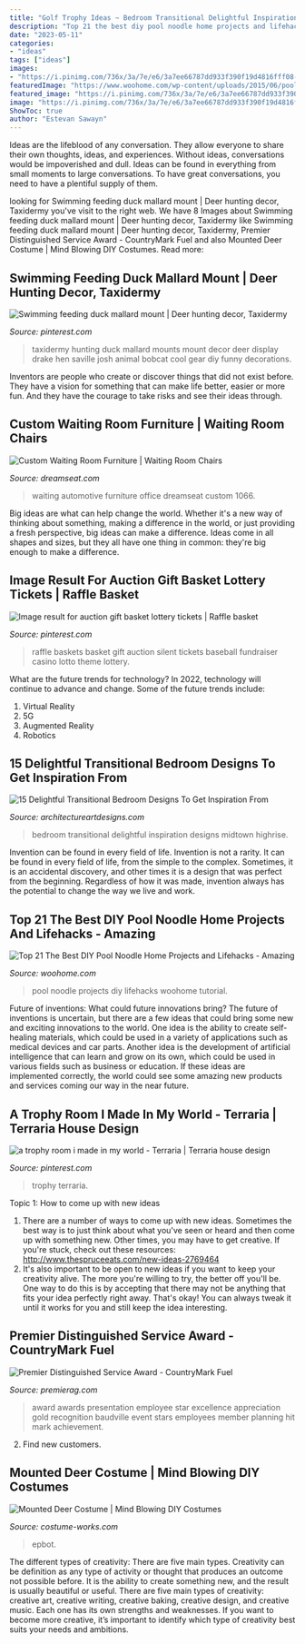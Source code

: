 ```yaml
---
title: "Golf Trophy Ideas ~ Bedroom Transitional Delightful Inspiration Designs Midtown Highrise"
description: "Top 21 the best diy pool noodle home projects and lifehacks"
date: "2023-05-11"
categories:
- "ideas"
tags: ["ideas"]
images:
- "https://i.pinimg.com/736x/3a/7e/e6/3a7ee66787dd933f390f19d4816fff08--fundraiser-baskets-raffle-baskets.jpg"
featuredImage: "https://www.woohome.com/wp-content/uploads/2015/06/pool-noodle-projects-woohome-11.jpg"
featured_image: "https://i.pinimg.com/736x/3a/7e/e6/3a7ee66787dd933f390f19d4816fff08--fundraiser-baskets-raffle-baskets.jpg"
image: "https://i.pinimg.com/736x/3a/7e/e6/3a7ee66787dd933f390f19d4816fff08--fundraiser-baskets-raffle-baskets.jpg"
ShowToc: true
author: "Estevan Sawayn"
---
```



Ideas are the lifeblood of any conversation. They allow everyone to share their own thoughts, ideas, and experiences. Without ideas, conversations would be impoverished and dull. Ideas can be found in everything from small moments to large conversations. To have great conversations, you need to have a plentiful supply of them.

	

		
looking for Swimming feeding duck mallard mount | Deer hunting decor, Taxidermy you've visit to the right web. We have 8 Images about Swimming feeding duck mallard mount | Deer hunting decor, Taxidermy like Swimming feeding duck mallard mount | Deer hunting decor, Taxidermy, Premier Distinguished Service Award - CountryMark Fuel and also Mounted Deer Costume | Mind Blowing DIY Costumes. Read more:
		
    
## Swimming Feeding Duck Mallard Mount | Deer Hunting Decor, Taxidermy

<img loading=lazy src="https://i.pinimg.com/736x/3d/69/db/3d69db82d4afe64a8bdccc0a66533957--mallard-ducks.jpg" onerror="this.onerror=null;this.src='https://tse4.mm.bing.net/th?id=OIP._hkAHb68ovC7-Mrr7KKK-AHaNK&amp;pid=15.1';" alt="Swimming feeding duck mallard mount | Deer hunting decor, Taxidermy">

_Source: pinterest.com_

>taxidermy hunting duck mallard mounts mount decor deer display drake hen saville josh animal bobcat cool gear diy funny decorations. 

	

Inventors are people who create or discover things that did not exist before. They have a vision for something that can make life better, easier or more fun. And they have the courage to take risks and see their ideas through.

    
## Custom Waiting Room Furniture | Waiting Room Chairs

<img loading=lazy src="https://www.dreamseat.com/wp-content/uploads/2014/03/large-auto-service-large.jpg" onerror="this.onerror=null;this.src='https://tse1.mm.bing.net/th?id=OIP.ylZ1Sbi7uXY4cAGz7fibNgHaFR&amp;pid=15.1';" alt="Custom Waiting Room Furniture | Waiting Room Chairs">

_Source: dreamseat.com_

>waiting automotive furniture office dreamseat custom 1066. 

	

Big ideas are what can help change the world. Whether it's a new way of thinking about something, making a difference in the world, or just providing a fresh perspective, big ideas can make a difference. Ideas come in all shapes and sizes, but they all have one thing in common: they're big enough to make a difference.

    
## Image Result For Auction Gift Basket Lottery Tickets | Raffle Basket

<img loading=lazy src="https://i.pinimg.com/736x/3a/7e/e6/3a7ee66787dd933f390f19d4816fff08--fundraiser-baskets-raffle-baskets.jpg" onerror="this.onerror=null;this.src='https://tse1.mm.bing.net/th?id=OIP.Z_LSYBFwuHmFNMlVPSM5cgHaJ3&amp;pid=15.1';" alt="Image result for auction gift basket lottery tickets | Raffle basket">

_Source: pinterest.com_

>raffle baskets basket gift auction silent tickets baseball fundraiser casino lotto theme lottery. 

	

What are the future trends for technology?
In 2022, technology will continue to advance and change. Some of the future trends include: 
1. Virtual Reality 
2. 5G 
3. Augmented Reality 
4. Robotics 

    
## 15 Delightful Transitional Bedroom Designs To Get Inspiration From

<img loading=lazy src="https://www.architectureartdesigns.com/wp-content/uploads/2015/04/15-Delightful-Transitional-Bedroom-Designs-To-Get-Inspiration-From-6-630x631.jpg" onerror="this.onerror=null;this.src='https://tse2.mm.bing.net/th?id=OIP.mqSfz26wmaNGzQ5banm65QHaHa&amp;pid=15.1';" alt="15 Delightful Transitional Bedroom Designs To Get Inspiration From">

_Source: architectureartdesigns.com_

>bedroom transitional delightful inspiration designs midtown highrise. 

	

Invention can be found in every field of life.
Invention is not a rarity. It can be found in every field of life, from the simple to the complex. Sometimes, it is an accidental discovery, and other times it is a design that was perfect from the beginning. Regardless of how it was made, invention always has the potential to change the way we live and work.

    
## Top 21 The Best DIY Pool Noodle Home Projects And Lifehacks - Amazing

<img loading=lazy src="https://www.woohome.com/wp-content/uploads/2015/06/pool-noodle-projects-woohome-11.jpg" onerror="this.onerror=null;this.src='https://tse3.mm.bing.net/th?id=OIP.9uhJReelO9Oj8vtOZRRw-wHaLJ&amp;pid=15.1';" alt="Top 21 The Best DIY Pool Noodle Home Projects and Lifehacks - Amazing">

_Source: woohome.com_

>pool noodle projects diy lifehacks woohome tutorial. 

	

Future of inventions: What could future innovations bring?
The future of inventions is uncertain, but there are a few ideas that could bring some new and exciting innovations to the world. One idea is the ability to create self-healing materials, which could be used in a variety of applications such as medical devices and car parts. Another idea is the development of artificial intelligence that can learn and grow on its own, which could be used in various fields such as business or education. If these ideas are implemented correctly, the world could see some amazing new products and services coming our way in the near future.

    
## A Trophy Room I Made In My World - Terraria | Terraria House Design

<img loading=lazy src="https://i.pinimg.com/736x/c6/52/6e/c6526e8d0c27e9b57d1c10fe645a9dbd.jpg" onerror="this.onerror=null;this.src='https://tse4.mm.bing.net/th?id=OIP.tpn52dvK37ZTCJenKDV3iQHaKQ&amp;pid=15.1';" alt="a trophy room i made in my world - Terraria | Terraria house design">

_Source: pinterest.com_

>trophy terraria. 

	

Topic 1: How to come up with new ideas
1. There are a number of ways to come up with new ideas. Sometimes the best way is to just think about what you've seen or heard and then come up with something new. Other times, you may have to get creative. If you're stuck, check out these resources: http://www.thespruceeats.com/new-ideas-2769464
2. It's also important to be open to new ideas if you want to keep your creativity alive. The more you're willing to try, the better off you'll be. One way to do this is by accepting that there may not be anything that fits your idea perfectly right away. That's okay! You can always tweak it until it works for you and still keep the idea interesting.


    
## Premier Distinguished Service Award - CountryMark Fuel

<img loading=lazy src="https://www.premierag.com/wp-content/uploads/2014/12/excellence1.jpg" onerror="this.onerror=null;this.src='https://tse1.mm.bing.net/th?id=OIP.-Dff724P0QUIDFfpmXkerQHaK7&amp;pid=15.1';" alt="Premier Distinguished Service Award - CountryMark Fuel">

_Source: premierag.com_

>award awards presentation employee star excellence appreciation gold recognition baudville event stars employees member planning hit mark achievement. 

	

2. Find new customers.

    
## Mounted Deer Costume | Mind Blowing DIY Costumes

<img loading=lazy src="https://photos.costume-works.com/full/mounted_deer.jpg" onerror="this.onerror=null;this.src='https://tse2.mm.bing.net/th?id=OIP.CwRjmg4sbxmOs0byuVPd2gHaJ3&amp;pid=15.1';" alt="Mounted Deer Costume | Mind Blowing DIY Costumes">

_Source: costume-works.com_

>epbot. 

	

The different types of creativity: There are five main types.
Creativity can be definition as any type of activity or thought that produces an outcome not possible before. It is the ability to create something new, and the result is usually beautiful or useful. There are five main types of creativity: creative art, creative writing, creative baking, creative design, and creative music. Each one has its own strengths and weaknesses. If you want to become more creative, it’s important to identify which type of creativity best suits your needs and ambitions.

